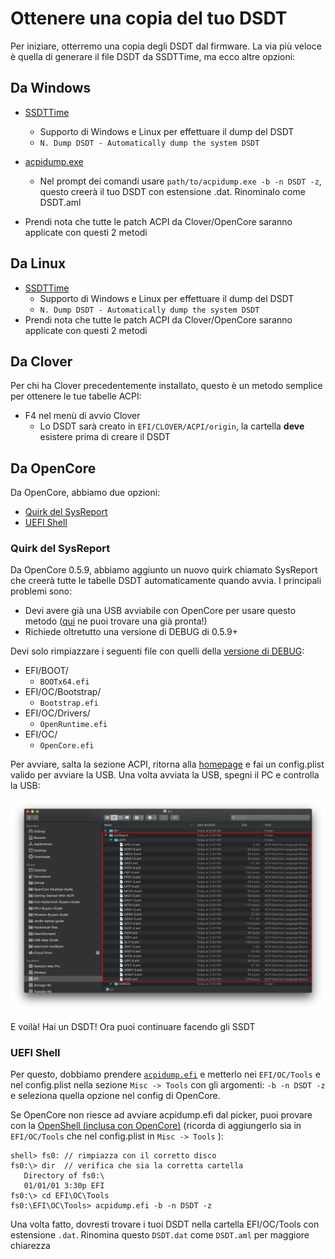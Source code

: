 # Ottenere una copia del tuo DSDT

Per iniziare, otterremo una copia degli DSDT dal firmware. La via più veloce è quella di generare il file DSDT da SSDTTime, ma ecco altre opzioni:

## Da Windows

* [SSDTTime](https://github.com/corpnewt/SSDTTime/archive/refs/heads/master.zip)
  * Supporto di Windows e Linux per effettuare il dump del DSDT
  * `N. Dump DSDT - Automatically dump the system DSDT`
* [acpidump.exe](https://acpica.org/downloads/binary-tools)
  * Nel prompt dei comandi usare `path/to/acpidump.exe -b -n DSDT -z`, questo creerà il tuo DSDT con estensione .dat. Rinominalo come DSDT.aml
  
* Prendi nota che tutte le patch ACPI da Clover/OpenCore saranno applicate con questi 2 metodi
  
## Da Linux

* [SSDTTime](https://github.com/corpnewt/SSDTTime/archive/refs/heads/master.zip)
  * Supporto di Windows e Linux per effettuare il dump del DSDT
  * `N. Dump DSDT - Automatically dump the system DSDT`
* Prendi nota che tutte le patch ACPI da Clover/OpenCore saranno applicate con questi 2 metodi

## Da Clover

Per chi ha Clover precedentemente installato, questo è un metodo semplice per ottenere le tue tabelle ACPI:

* F4 nel menù di avvio Clover
  * Lo DSDT sarà creato in `EFI/CLOVER/ACPI/origin`, la cartella **deve** esistere prima di creare il DSDT

## Da OpenCore

Da OpenCore, abbiamo due opzioni:

* [Quirk del SysReport](#quirk-del-sysreport)
* [UEFI Shell](#uefi-shell)

### Quirk del SysReport

Da OpenCore 0.5.9, abbiamo aggiunto un nuovo quirk chiamato SysReport che creerà tutte le tabelle DSDT automaticamente quando avvia. I principali problemi sono:

* Devi avere già una USB avviabile con OpenCore per usare questo metodo ([qui](https://github.com/utopia-team/opencore-debug/releases/latest) ne puoi trovare una già pronta!)
* Richiede oltretutto una versione di DEBUG di 0.5.9+

Devi solo rimpiazzare i seguenti file con quelli della [versione di DEBUG](https://github.com/acidanthera/OpenCorePkg/releases/latest):

* EFI/BOOT/
  * `BOOTx64.efi`
* EFI/OC/Bootstrap/
  * `Bootstrap.efi`
* EFI/OC/Drivers/
  * `OpenRuntime.efi`
* EFI/OC/
  * `OpenCore.efi`

Per avviare, salta la sezione ACPI, ritorna alla [homepage](..) e fai un config.plist valido per avviare la USB. Una volta avviata la USB, spegni il PC e controlla la USB:

![](./images/dump-md/sysreport.png)

E voilà! Hai un DSDT! Ora puoi continuare facendo gli SSDT

### UEFI Shell

Per questo, dobbiamo prendere [`acpidump.efi`](https://github.com/macos86/macos86.github.io/raw/main/extra-files/acpidump.efi) e metterlo nei `EFI/OC/Tools` e nel config.plist nella sezione `Misc -> Tools` con gli argomenti: `-b -n DSDT -z` e seleziona quella opzione nel config di OpenCore.

Se OpenCore non riesce ad avviare acpidump.efi dal picker, puoi provare con la [OpenShell (inclusa con OpenCore)](https://github.com/acidanthera/OpenCorePkg/releases/latest) (ricorda di aggiungerlo sia in `EFI/OC/Tools` che nel config.plist in `Misc -> Tools` ):

```
shell> fs0: // rimpiazza con il corretto disco
fs0:\> dir  // verifica che sia la corretta cartella
   Directory of fs0:\
   01/01/01 3:30p EFI
fs0:\> cd EFI\OC\Tools
fs0:\EFI\OC\Tools> acpidump.efi -b -n DSDT -z  
```

Una volta fatto, dovresti trovare i tuoi DSDT nella cartella EFI/OC/Tools con estensione `.dat`. Rinomina questo `DSDT.dat` come `DSDT.aml` per maggiore chiarezza
